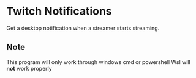 # Twitch Notifications
Get a desktop notification when a streamer starts streaming.

## Note
This program will only work through windows cmd or powershell
Wsl will **not** work properly